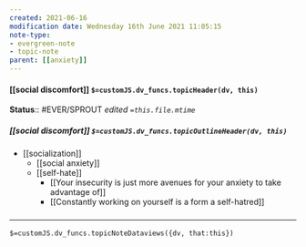 ```yaml
---
created: 2021-06-16
modification date: Wednesday 16th June 2021 11:05:15
note-type: 
- evergreen-note
- topic-note
parent: [[anxiety]]
---
```

 
#### [[social discomfort]] `$=customJS.dv_funcs.topicHeader(dv, this)`

**Status**:: #EVER/SPROUT 
*edited `=this.file.mtime`*

##### [[social discomfort]] `$=customJS.dv_funcs.topicOutlineHeader(dv, this)`
- [[socialization]]
	- [[social anxiety]]
	- [[self-hate]]
		- [[Your insecurity is just more avenues for your anxiety to take advantage of]]
		- [[Constantly working on yourself is a form a self-hatred]]


### <hr class="dataviews"/>
`$=customJS.dv_funcs.topicNoteDataviews({dv, that:this})`
